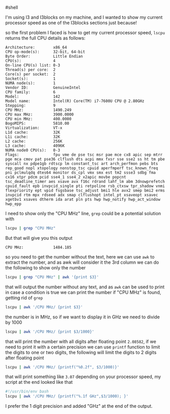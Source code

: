 #shell 

I'm using I3 and I3blocks on my machine, and I wanted to show my current
processor speed as one of the I3blocks sections just because!

so the first problem I faced is how to get my current processor speed, `lscpu`
returns the full CPU details as follows:

```
Architecture:        x86_64
CPU op-mode(s):      32-bit, 64-bit
Byte Order:          Little Endian
CPU(s):              4
On-line CPU(s) list: 0-3
Thread(s) per core:  2
Core(s) per socket:  2
Socket(s):           1
NUMA node(s):        1
Vendor ID:           GenuineIntel
CPU family:          6
Model:               142
Model name:          Intel(R) Core(TM) i7-7600U CPU @ 2.80GHz
Stepping:            9
CPU MHz:             1490.249
CPU max MHz:         3900.0000
CPU min MHz:         400.0000
BogoMIPS:            5810.00
Virtualization:      VT-x
L1d cache:           32K
L1i cache:           32K
L2 cache:            256K
L3 cache:            4096K
NUMA node0 CPU(s):   0-3
Flags:               fpu vme de pse tsc msr pae mce cx8 apic sep mtrr pge mca cmov pat pse36 clflush dts acpi mmx fxsr sse sse2 ss ht tm pbe syscall nx pdpe1gb rdtscp lm constant_tsc art arch_perfmon pebs bts rep_good nopl xtopology nonstop_tsc cpuid aperfmperf tsc_known_freq pni pclmulqdq dtes64 monitor ds_cpl vmx smx est tm2 ssse3 sdbg fma cx16 xtpr pdcm pcid sse4_1 sse4_2 x2apic movbe popcnt tsc_deadline_timer aes xsave avx f16c rdrand lahf_lm abm 3dnowprefetch cpuid_fault epb invpcid_single pti retpoline rsb_ctxsw tpr_shadow vnmi flexpriority ept vpid fsgsbase tsc_adjust bmi1 hle avx2 smep bmi2 erms invpcid rtm mpx rdseed adx smap clflushopt intel_pt xsaveopt xsavec xgetbv1 xsaves dtherm ida arat pln pts hwp hwp_notify hwp_act_window hwp_epp
```

I need to show only the "CPU MHz" line, `grep` could be a potential solution
with

```bash
lscpu | grep "CPU MHz"
```

But that will give you this output

```
CPU MHz:             1484.185
```

so you need to get the number without the text, here we can use `awk` to extract
the number, and as awk will consider it the 3rd column we can do the following
to show only the number

```bash
lscpu | grep "CPU MHz" | awk '{print $3}'
```

that will output the number without any text, and as `awk` can be used to print
in case a condition is true we can print the number if "CPU MHz" is found,
getting rid of `grep`

```bash
lscpu | awk '/CPU MHz/ {print $3}'
```

the number is in MHz, so if we want to display it in GHz we need to divide by
1000

```bash
lscpu | awk '/CPU MHz/ {print $3/1000}'
```

that will print the number with all digits after floating point `2.08582`, if we
need to print it with a certain precision we can use `printf` function to limit
the digits to one or two digits, the following will limit the digits to 2 digits
after floating point

```bash
lscpu | awk '/CPU MHz/ {printf("%0.2f", $3/1000)}'
```

that will print something like `3.07` depending on your processor speed, my
script at the end looked like that

```bash
#!/usr/bin/env bash
lscpu | awk '/CPU MHz/ {printf("%.1f GHz",$3/1000); }'
```

I prefer the 1 digit precision and added "GHz" at the end of the output.
